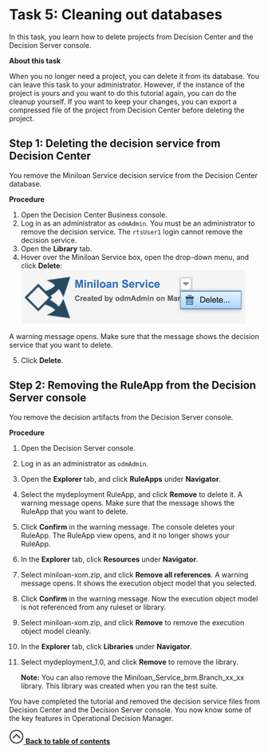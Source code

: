 # Task 5: Cleaning out databases

In this task, you learn how to delete projects from Decision Center and the Decision Server console.

**About this task**

When you no longer need a project, you can delete it from its database. You can leave this task to your administrator. However, if the instance of the project is yours and you want to do this tutorial again, you can do the cleanup yourself. If you want to keep your changes, you can export a compressed file of the project from Decision Center before deleting the project.

## Step 1: Deleting the decision service from Decision Center

You remove the Miniloan Service decision service from the Decision Center database.

**Procedure**

1.   Open the Decision Center Business console.
2.  Log in as an administrator as `odmAdmin`. You must be an administrator to remove the decision service. The `rtsUser1` login cannot remove the decision service.
3.  Open the **Library** tab.
4.  Hover over the Miniloan Service box, open the drop-down menu, and click **Delete**:![Image shows the drop-down menu](../images/scrn_delete_decision_service.jpg)

A warning message opens. Make sure that the message shows the decision service that you want to delete.

5.  Click **Delete**.

## Step 2: Removing the RuleApp from the Decision Server console

You remove the decision artifacts from the Decision Server console.

**Procedure**

1.  Open the Decision Server console.
2.  Log in as an administrator as `odmAdmin`.
3.  Open the **Explorer** tab, and click **RuleApps** under **Navigator**.
4.  Select the mydeployment RuleApp, and click **Remove** to delete it. A warning message opens. Make sure that the message shows the RuleApp that you want to delete.
5.  Click **Confirm** in the warning message. The console deletes your RuleApp. The RuleApp view opens, and it no longer shows your RuleApp.
6.  In the **Explorer** tab, click **Resources** under **Navigator**.
7.  Select miniloan-xom.zip, and click **Remove all references**. A warning message opens. It shows the execution object model that you selected.
8.  Click **Confirm** in the warning message. Now the execution object model is not referenced from any ruleset or library.
9.  Select miniloan-xom.zip, and click **Remove** to remove the execution object model cleanly.
10. In the **Explorer** tab, click **Libraries** under **Navigator**.
11. Select mydeployment\_1.0, and click **Remove** to remove the library.

    **Note:** You can also remove the Miniloan\_Service\_brm.Branch\_xx\_xx library. This library was created when you ran the test suite.


You have completed the tutorial and removed the decision service files from Decision Center and the Decision Server console. You now know some of the key features in Operational Decision Manager.

[![](../images/home.jpg) **Back to table of contents**](../../README.md)
